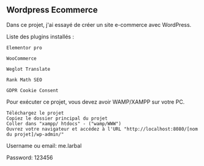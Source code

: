 
<h2>Wordpress Ecommerce</h2>
Dans ce projet, j'ai essayé de créer un site e-commerce avec WordPress.


Liste des plugins installés :

    Elementor pro

    WooCommerce

    Weglot Translate

    Rank Math SEO

    GDPR Cookie Consent

Pour exécuter ce projet, vous devez avoir WAMP/XAMPP sur votre PC.

    Téléchargez le projet
    Copiez le dossier principal du projet
    Coller dans "xampp/ htdocs" - ("wamp/WWW")
    Ouvrez votre navigateur et accédez à l'URL "http://localhost:8080/[nom du projet]/wp-admin/"

Username ou email: me.larbal

Password: 123456

